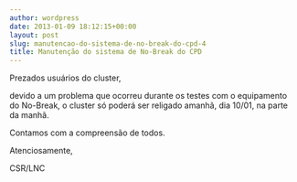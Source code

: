 ```yaml
---
author: wordpress
date: 2013-01-09 18:12:15+00:00
layout: post
slug: manutencao-do-sistema-de-no-break-do-cpd-4
title: Manutenção do sistema de No-Break do CPD
---
```


Prezados usuários do cluster,

devido a um problema que ocorreu durante os testes com o equipamento do No-Break, o cluster só poderá ser religado amanhã, dia 10/01, na parte da manhã.

Contamos com a compreensão de todos.

Atenciosamente,

CSR/LNC

